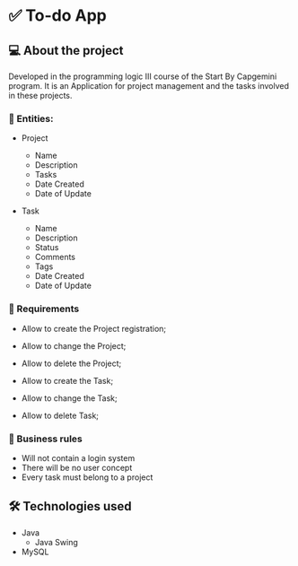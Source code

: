 # ✅ To-do App 


## 💻 About the project
Developed in the programming logic III course of the Start By Capgemini program. It is an Application for project management and the tasks involved in these projects.


### 🚀 Entities:

* Project
   * Name
   * Description
   * Tasks
   * Date Created
   * Date of Update

* Task
   * Name
   * Description
   * Status
   * Comments
   * Tags
   * Date Created
   * Date of Update

### 🚧 Requirements

* Allow to create the Project registration;
* Allow to change the Project;
* Allow to delete the Project;

* Allow to create the Task;
* Allow to change the Task;
* Allow to delete Task;

### 🎲 Business rules
 
* Will not contain a login system
* There will be no user concept
* Every task must belong to a project  

## 🛠 Technologies used

* Java
    * Java Swing
* MySQL